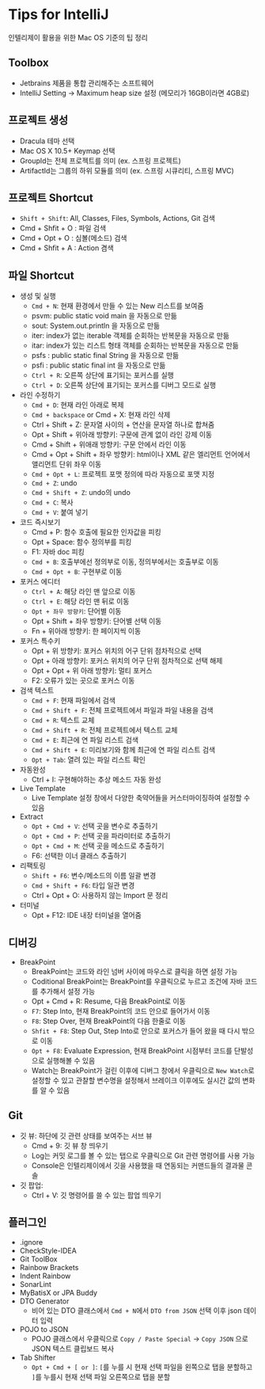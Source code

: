 # Tips for IntelliJ
인텔리제이 활용을 위한 Mac OS 기준의 팁 정리

## Toolbox
- Jetbrains 제품을 통합 관리해주는 소프트웨어
- IntelliJ Setting -> Maximum heap size 설정 (메모리가 16GB이라면 4GB로)

## 프로젝트 생성
- Dracula 테마 선택
- Mac OS X 10.5+ Keymap 선택
- GroupId는 전체 프로젝트를 의미 (ex. 스프링 프로젝트)
- ArtifactId는 그룹의 하위 모듈를 의미 (ex. 스프링 시큐리티, 스프링 MVC)

## 프로젝트 Shortcut
- `Shift + Shift`: All, Classes, Files, Symbols, Actions, Git 검색
- Cmd + Shfit + O : 파일 검색
- Cmd + Opt + O : 심볼(메소드) 검색
- Cmd + Shfit + A : Action 겸색

## 파일 Shortcut
- 생성 및 실행
  - `Cmd + N`: 현재 환경에서 만들 수 있는 New 리스트를 보여줌
  - psvm: public static void main 을 자동으로 만듦
  - sout: System.out.println 을 자동으로 만듦
  - iter: index가 없는 iterable 객체를 순회하는 반복문을 자동으로 만듦
  - itar: index가 있는 리스트 형태 객체를 순회하는 반복문을 자동으로 만듦
  - psfs : public static final String 을 자동으로 만듦
  - psfi : public static final int 을 자동으로 만듦
  - `Ctrl + R`: 오른쪽 상단에 표기되는 포커스를 실행
  - `Ctrl + D`: 오른쪽 상단에 표기되는 포커스를 디버그 모드로 실행
- 라인 수정하기
  - `Cmd + D`: 현재 라인 아래로 복제
  - `Cmd + backspace` or Cmd + X: 현재 라인 삭제
  - Ctrl + Shift + Z: 문자열 사이의 + 연산을 문자열 하나로 합쳐줌
  - Opt + Shift + 위아래 방향키: 구문에 관계 없이 라인 강제 이동
  - Cmd + Shift + 위애래 방향키: 구문 안에서 라인 이동
  - Cmd + Opt + Shift + 좌우 방향키: html이나 XML 같은 엘리먼트 언어에서 앨리먼트 단위 좌우 이동
  - `Cmd + Opt + L`: 프로젝트 포맷 정의에 따라 자동으로 포맷 지정
  - `Cmd + Z`: undo
  - `Cmd + Shift + Z`: undo의 undo
  - `Cmd + C`: 복사
  - `Cmd + V`: 붙여 넣기
- 코드 즉시보기
  - Cmd + P: 함수 호출에 필요한 인자값을 피킹
  - Opt + Space: 함수 정의부를 피킹
  - F1: 자바 doc 피킹
  - `Cmd + B`: 호출부에선 정의부로 이동, 정의부에서는 호출부로 이동
  - `Cmd + Opt + B`: 구현부로 이동
- 포커스 에디터
  - `Ctrl + A`: 해당 라인 맨 앞으로 이동
  - `Ctrl + E`: 해당 라인 맨 뒤로 이동
  - `Opt + 좌우 방향키`: 단어별 이동
  - Opt + Shift + 좌우 방향키: 단어별 선택 이동
  - Fn + 위아래 방향키: 한 페이지씩 이동
- 포커스 특수키
  - Opt + 위 방향키: 포커스 위치의 어구 단위 점차적으로 선택
  - Opt + 아래 방향키: 포커스 위치의 어구 단위 점차적으로 선택 해제
  - Opt + Opt + 위 아래 방향키: 멀티 포커스
  - F2: 오류가 있는 곳으로 포커스 이동
- 검색 텍스트
  - `Cmd + F`: 현재 파일에서 검색
  - `Cmd + Shift + F`: 전체 프로젝트에서 파일과 파일 내용을 검색
  - `Cmd + R`: 텍스트 교체
  - `Cmd + Shift + R`: 전체 프로젝트에서 텍스트 교체
  - `Cmd + E`: 최근에 연 파일 리스트 검색
  - `Cmd + Shift + E`: 미리보기와 함께 최근에 연 파일 리스트 검색
  - `Opt + Tab`: 열려 있는 파일 리스트 확인
- 자동완성
  - Ctrl + I: 구현해야하는 추상 메소드 자동 완성
- Live Template
  - Live Template 설정 창에서 다양한 축약어들을 커스터마이징하여 설정할 수 있음
- Extract
  - `Opt + Cmd + V`: 선택 곳을 변수로 추출하기
  - `Opt + Cmd + P`: 선택 곳을 파라미터로 추출하기
  - `Opt + Cmd + M`: 선택 곳을 메소드로 추출하기
  - F6: 선택한 이너 클래스 추출하기
- 리팩토링
  - `Shift + F6`: 변수/메소드의 이름 일괄 변경
  - `Cmd + Shift + F6`: 타입 일관 변경
  - Ctrl + Opt + O: 사용하지 않는 Import 문 정리
- 터미널
  - Opt + F12: IDE 내장 터미널을 열어줌
  
## 디버깅
- BreakPoint
  - BreakPoint는 코드와 라인 넘버 사이에 마우스로 클릭을 하면 설정 가능
  - Coditional BreakPoint는 BreakPoint를 우클릭으로 누르고 조건에 자바 코드를 추가해서 설정 가능
  - Opt + Cmd + R: Resume, 다음 BreakPoint로 이동
  - `F7`: Step Into, 현재 BreakPoint의 코드 안으로 들어가서 이동
  - `F8`: Step Over, 현재 BreakPoint의 다음 한줄로 이동
  - `Shfit + F8`: Step Out, Step Into로 안으로 포커스가 들어 왔을 때 다시 밖으로 이동
  - `Opt + F8`: Evaluate Expression, 현재 BreakPoint 시점부터 코드를 단발성으로 실행해볼 수 있음
  - Watch는 BreakPoint가 걸린 이후에 디버그 창에서 우클릭으로 `New Watch`로 설정할 수 있고 관찰할 변수명을 설정해서 브레이크 이후에도 실시간 값의 변화를 알 수 있음 

## Git
- 깃 뷰: 하단에 깃 관련 상태를 보여주는 서브 뷰
  - Cmd + 9: 깃 뷰 창 띄우기
  - Log는 커밋 로그를 볼 수 있는 탭으로 우클릭으로 Git 관련 명령어를 사용 가능 
  - Console은 인텔리제이에서 깃을 사용했을 때 연동되는 커맨드들의 결과물 콘솔
- 깃 팝업:
  - Ctrl + V: 깃 명령어를 쓸 수 있는 팝업 띄우기
  
## 플러그인
- .ignore
- CheckStyle-IDEA
- Git ToolBox
- Rainbow Brackets
- Indent Rainbow
- SonarLint
- MyBatisX or JPA Buddy
- DTO Generator
  - 비어 있는 DTO 클래스에서 `Cmd + N`에서 `DTO from JSON` 선택 이후 json 데이터 입력 
- POJO to JSON
  - POJO 클래스에서 우클릭으로 `Copy / Paste Special` -> `Copy JSON` 으로 JSON 텍스트 클립보드 복사
- Tab Shifter
  - `Opt + Cmd + [ or ]`: `[`를 누를 시 현재 선택 파일을 왼쪽으로 탭을 분할하고 `]`를 누를시 현재 선택 파일 오른쪽으로 탭을 분할
